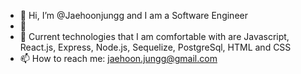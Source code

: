 - 👋 Hi, I’m @Jaehoonjungg and I am a Software Engineer
- 👀 
- 🌱 Current technologies that I am comfortable with are Javascript, React.js, Express, Node.js, Sequelize, PostgreSql, HTML and CSS
- 📫 How to reach me:
jaehoon.jungg@gmail.com

<!---
Jaehoonjungg/Jaehoonjungg is a ✨ special ✨ repository because its `README.md` (this file) appears on your GitHub profile.
You can click the Preview link to take a look at your changes.
--->
